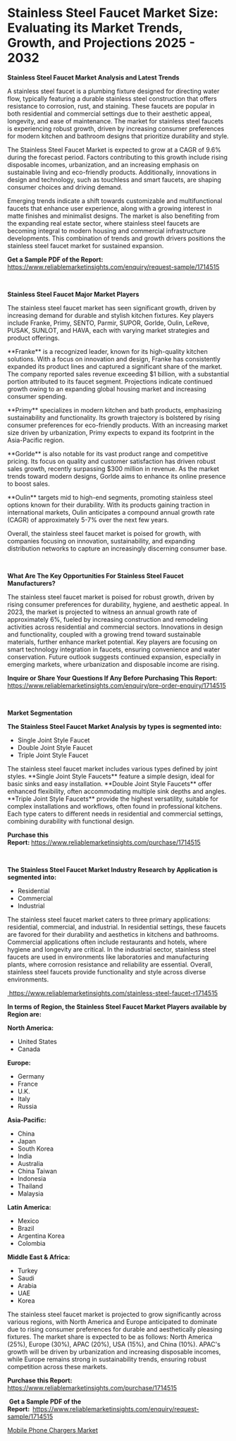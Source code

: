 <p><h1>Stainless Steel Faucet Market Size: Evaluating its Market Trends, Growth, and Projections 2025 - 2032</h1></p><p><strong>Stainless Steel Faucet Market Analysis and Latest Trends</strong></p>
<p><p>A stainless steel faucet is a plumbing fixture designed for directing water flow, typically featuring a durable stainless steel construction that offers resistance to corrosion, rust, and staining. These faucets are popular in both residential and commercial settings due to their aesthetic appeal, longevity, and ease of maintenance. The market for stainless steel faucets is experiencing robust growth, driven by increasing consumer preferences for modern kitchen and bathroom designs that prioritize durability and style.</p><p>The Stainless Steel Faucet Market is expected to grow at a CAGR of 9.6% during the forecast period. Factors contributing to this growth include rising disposable incomes, urbanization, and an increasing emphasis on sustainable living and eco-friendly products. Additionally, innovations in design and technology, such as touchless and smart faucets, are shaping consumer choices and driving demand.</p><p>Emerging trends indicate a shift towards customizable and multifunctional faucets that enhance user experience, along with a growing interest in matte finishes and minimalist designs. The market is also benefiting from the expanding real estate sector, where stainless steel faucets are becoming integral to modern housing and commercial infrastructure developments. This combination of trends and growth drivers positions the stainless steel faucet market for sustained expansion.</p></p>
<p><strong>Get a Sample PDF of the Report:&nbsp;</strong> <a href="https://www.reliablemarketinsights.com/enquiry/request-sample/1714515?utm_campaign=3196&utm_medium=2&utm_source=Github&utm_content=ia&utm_term=04042025&utm_id=stainless-steel-faucet">https://www.reliablemarketinsights.com/enquiry/request-sample/1714515</a></p>
<p>&nbsp;</p>
<p><strong>Stainless Steel Faucet Major Market Players</strong></p>
<p><p>The stainless steel faucet market has seen significant growth, driven by increasing demand for durable and stylish kitchen fixtures. Key players include Franke, Primy, SENTO, Parmir, SUPOR, Gorlde, Oulin, LeReve, PUSAK, SUNLOT, and HAVA, each with varying market strategies and product offerings. </p><p>**Franke** is a recognized leader, known for its high-quality kitchen solutions. With a focus on innovation and design, Franke has consistently expanded its product lines and captured a significant share of the market. The company reported sales revenue exceeding $1 billion, with a substantial portion attributed to its faucet segment. Projections indicate continued growth owing to an expanding global housing market and increasing consumer spending.</p><p>**Primy** specializes in modern kitchen and bath products, emphasizing sustainability and functionality. Its growth trajectory is bolstered by rising consumer preferences for eco-friendly products. With an increasing market size driven by urbanization, Primy expects to expand its footprint in the Asia-Pacific region.</p><p>**Gorlde** is also notable for its vast product range and competitive pricing. Its focus on quality and customer satisfaction has driven robust sales growth, recently surpassing $300 million in revenue. As the market trends toward modern designs, Gorlde aims to enhance its online presence to boost sales.</p><p>**Oulin** targets mid to high-end segments, promoting stainless steel options known for their durability. With its products gaining traction in international markets, Oulin anticipates a compound annual growth rate (CAGR) of approximately 5-7% over the next few years.</p><p>Overall, the stainless steel faucet market is poised for growth, with companies focusing on innovation, sustainability, and expanding distribution networks to capture an increasingly discerning consumer base.</p></p>
<p>&nbsp;</p>
<p><strong>What Are The Key Opportunities For Stainless Steel Faucet Manufacturers?</strong></p>
<p><p>The stainless steel faucet market is poised for robust growth, driven by rising consumer preferences for durability, hygiene, and aesthetic appeal. In 2023, the market is projected to witness an annual growth rate of approximately 6%, fueled by increasing construction and remodeling activities across residential and commercial sectors. Innovations in design and functionality, coupled with a growing trend toward sustainable materials, further enhance market potential. Key players are focusing on smart technology integration in faucets, ensuring convenience and water conservation. Future outlook suggests continued expansion, especially in emerging markets, where urbanization and disposable income are rising.</p></p>
<p><strong>Inquire or Share Your Questions If Any Before Purchasing This Report:</strong> <a href="https://www.reliablemarketinsights.com/enquiry/pre-order-enquiry/1714515?utm_campaign=3196&utm_medium=2&utm_source=Github&utm_content=ia&utm_term=04042025&utm_id=stainless-steel-faucet">https://www.reliablemarketinsights.com/enquiry/pre-order-enquiry/1714515</a></p>
<p>&nbsp;</p>
<p><strong>Market Segmentation</strong></p>
<p><strong>The Stainless Steel Faucet Market Analysis by types is segmented into:</strong></p>
<p><ul><li>Single Joint Style Faucet</li><li>Double Joint Style Faucet</li><li>Triple Joint Style Faucet</li></ul></p>
<p><p>The stainless steel faucet market includes various types defined by joint styles. **Single Joint Style Faucets** feature a simple design, ideal for basic sinks and easy installation. **Double Joint Style Faucets** offer enhanced flexibility, often accommodating multiple sink depths and angles. **Triple Joint Style Faucets** provide the highest versatility, suitable for complex installations and workflows, often found in professional kitchens. Each type caters to different needs in residential and commercial settings, combining durability with functional design.</p></p>
<p><strong>Purchase this Report:&nbsp;</strong><a href="https://www.reliablemarketinsights.com/purchase/1714515?utm_campaign=3196&utm_medium=2&utm_source=Github&utm_content=ia&utm_term=04042025&utm_id=stainless-steel-faucet">https://www.reliablemarketinsights.com/purchase/1714515</a></p>
<p>&nbsp;</p>
<p><strong>The Stainless Steel Faucet Market Industry Research by Application is segmented into:</strong></p>
<p><ul><li>Residential</li><li>Commercial</li><li>Industrial</li></ul></p>
<p><p>The stainless steel faucet market caters to three primary applications: residential, commercial, and industrial. In residential settings, these faucets are favored for their durability and aesthetics in kitchens and bathrooms. Commercial applications often include restaurants and hotels, where hygiene and longevity are critical. In the industrial sector, stainless steel faucets are used in environments like laboratories and manufacturing plants, where corrosion resistance and reliability are essential. Overall, stainless steel faucets provide functionality and style across diverse environments.</p></p>
<p><a href="https://www.reliablemarketinsights.com/stainless-steel-faucet-r1714515?utm_campaign=3196&utm_medium=2&utm_source=Github&utm_content=ia&utm_term=04042025&utm_id=stainless-steel-faucet">&nbsp;https://www.reliablemarketinsights.com/stainless-steel-faucet-r1714515</a></p>
<p><strong>In terms of Region, the Stainless Steel Faucet Market Players available by Region are:</strong></p>
<p>
    <p> <strong> North America: </strong>
        <ul>
            <li>United States</li>
            <li>Canada</li>
        </ul>
        </p> 
    <p> <strong> Europe: </strong>
        <ul>
            <li>Germany</li>
            <li>France</li>
            <li>U.K.</li>
            <li>Italy</li>
            <li>Russia</li>
        </ul>
        </p> 
    <p> <strong> Asia-Pacific: </strong>
        <ul>
            <li>China</li>
            <li>Japan</li>
            <li>South Korea</li>
            <li>India</li>
            <li>Australia</li>
            <li>China Taiwan</li>
            <li>Indonesia</li>
            <li>Thailand</li>
            <li>Malaysia</li>
        </ul>
        </p> 
    <p> <strong> Latin America: </strong>
        <ul>
            <li>Mexico</li>
            <li>Brazil</li>
            <li>Argentina Korea</li>
            <li>Colombia</li>
        </ul>
        </p> 
    <p> <strong> Middle East & Africa: </strong>
        <ul>
            <li>Turkey</li>
            <li>Saudi</li>
            <li>Arabia</li>
            <li>UAE</li>
            <li>Korea</li>
        </ul>
    </p>
    </p>
<p><p>The stainless steel faucet market is projected to grow significantly across various regions, with North America and Europe anticipated to dominate due to rising consumer preferences for durable and aesthetically pleasing fixtures. The market share is expected to be as follows: North America (25%), Europe (30%), APAC (20%), USA (15%), and China (10%). APAC's growth will be driven by urbanization and increasing disposable incomes, while Europe remains strong in sustainability trends, ensuring robust competition across these markets.</p></p>
<p><strong>Purchase this Report: </strong><a href="https://www.reliablemarketinsights.com/purchase/1714515?utm_campaign=3196&utm_medium=2&utm_source=Github&utm_content=ia&utm_term=04042025&utm_id=stainless-steel-faucet">https://www.reliablemarketinsights.com/purchase/1714515</a></p>
<p>&nbsp;<strong>Get a Sample PDF of the Report:&nbsp;&nbsp;</strong><a href="https://www.reliablemarketinsights.com/enquiry/request-sample/1714515?utm_campaign=3196&utm_medium=2&utm_source=Github&utm_content=ia&utm_term=04042025&utm_id=stainless-steel-faucet">https://www.reliablemarketinsights.com/enquiry/request-sample/1714515</a></p>
<p><strong></strong></p>
<p><p><a href="https://github.com/bulkagumanvv/Market-Research-Report-List-1/blob/main/mobile-phone-chargers-market.md?utm_campaign=3196&utm_medium=2&utm_source=Github&utm_content=ia&utm_term=04042025&utm_id=stainless-steel-faucet">Mobile Phone Chargers Market</a></p></p>